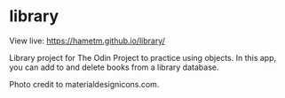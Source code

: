 # library
View live: https://hametm.github.io/library/

Library project for The Odin Project to practice using objects. In this app, you can add to and delete books from a library database.

Photo credit to materialdesignicons.com.
